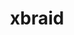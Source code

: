 ---
title: "xbraid"
layout: cache
categories: [package, develop-2025-06-01]
meta: {"compilers": ["gcc@7.5.0"], "num_specs": 1, "num_specs_by_stack": {"radiuss": 1, "root": 1}, "oss": ["ubuntu18.04"], "platforms": ["linux"], "stacks": ["radiuss", "root"], "targets": ["x86_64_v3"], "versions": ["3.1.0"]}
spec_details: [{"compiler": "gcc@7.5.0", "hash": "5phan5dgauqaqscsbzc574sg2ybasohi", "os": "ubuntu18.04", "platform": "linux", "size": "-", "stacks": ["radiuss", "root"], "target": "x86_64_v3", "variants": ["build_system=makefile"], "versions": ["3.1.0"]}]
---